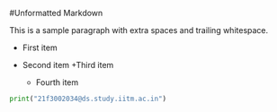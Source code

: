 #Unformatted Markdown

This is a sample paragraph with extra spaces and trailing whitespace.

- First item
- Second item
  +Third item


    *    Fourth item

```py
print("21f3002034@ds.study.iitm.ac.in")

```
